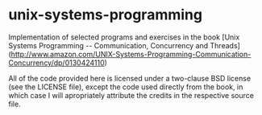 unix-systems-programming
========================

Implementation of selected programs and exercises in the book
[Unix Systems Programming -- Communication, Concurrency and Threads]
(http://www.amazon.com/UNIX-Systems-Programming-Communication-Concurrency/dp/0130424110)

All of the code provided here is licensed under a two-clause BSD license
(see the LICENSE file), except the code used directly from the book,
in which case I will apropriately attribute the credits in the respective source
file.
